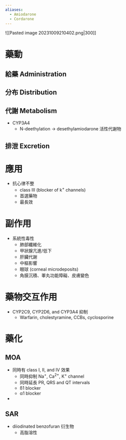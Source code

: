 ```yaml
---
aliases:
  - Amiodarone
  - Cordarone
---
```

![[Pasted image 20231009210402.png|300]]
# 藥動
## 給藥 Administration
## 分布 Distribution
## 代謝 Metabolism
- CYP3A4
	- N-deethylation $\rightarrow$ desethylamiodarone 活性代謝物
## 排泄 Excretion
# 應用
- 抗心律不整
	- class III (blocker of k<sup>+</sup> channels)
	- 首選藥物
	- 最長效
# 副作用
- 系統性毒性
	- 肺部纖維化
	- 甲狀腺亢進/低下
	- 肝臟代謝
	- 中樞影響
	- 眼球 (corneal microdeposits)
	- 角膜沉積、睪丸功能障礙、皮膚變色
# 藥物交互作用
- CYP2C9, CYP2D6, and CYP3A4 抑制
	- Warfarin, cholestyramine, CCBs, cyclosporine
# 藥化
## MOA
- 同時有 class I, II, and IV 效果
	- 同時抑制 Na<sup>+</sup>, Ca<sup>2+</sup>, K<sup>+</sup> channel
	- 同時延長 PR, QRS and QT intervals
	- ß1 blocker
	- α1 blocker
- 
## SAR
- diiodinated benzofuran 衍生物
	- 高脂溶性
